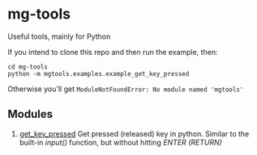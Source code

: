 # mg-tools #
Useful tools, mainly for Python

If you intend to clone this repo and then run the example, then:
```
cd mg-tools
python -m mgtools.examples.example_get_key_pressed
```
Otherwise you'll get `ModuleNotFoundError: No module named 'mgtools'`

## Modules ##
1. [get_key_pressed](mgtools/)
    Get pressed (released) key in python.
    Similar to the built-in *input()* function, but without hitting *ENTER (RETURN)*
